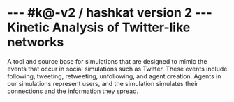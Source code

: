 --- #k@-v2 / hashkat version 2 ---   Kinetic Analysis of Twitter-like networks
===

A tool and source base for simulations that are designed to mimic the events that occur in social simulations such as Twitter. These events include following, tweeting, retweeting, unfollowing, and agent creation. Agents in our simulations represent users, and the simulation simulates their connections and the information they spread.
